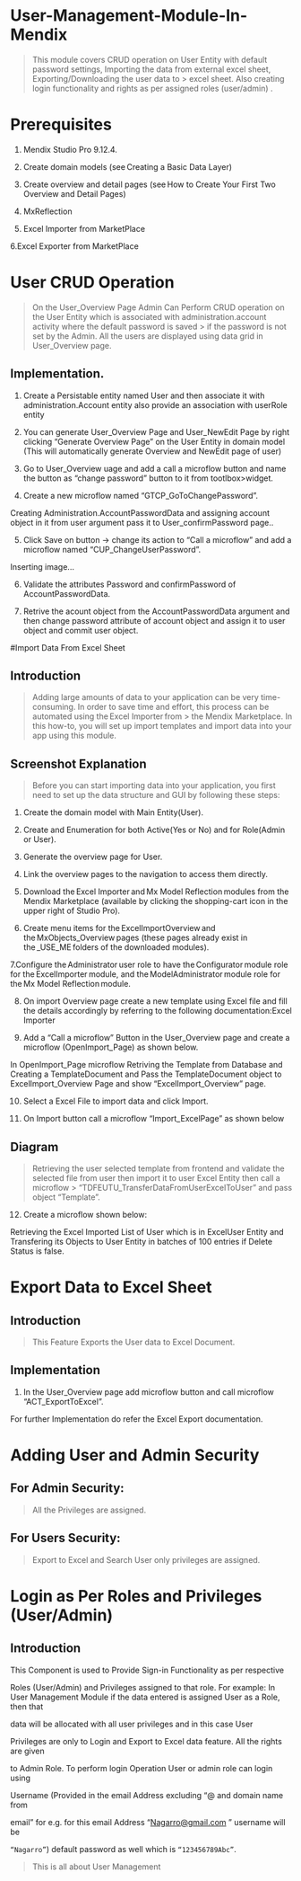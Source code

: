# User-Management-Module-In-Mendix
> This module covers CRUD operation on User Entity with default password settings, Importing the data from external excel sheet, Exporting/Downloading the user data to > excel sheet. Also creating login functionality and rights as per assigned roles (user/admin) .

# Prerequisites 

1. Mendix Studio Pro 9.12.4. 

2. Create domain models (see Creating a Basic Data Layer) 

3. Create overview and detail pages (see How to Create Your First Two Overview and Detail Pages) 

4. MxReflection 

5. Excel Importer from MarketPlace 

6.Excel Exporter from MarketPlace 

 


# User CRUD Operation 

> On the User_Overview Page Admin Can Perform CRUD operation on the User Entity which is associated with administration.account activity where the default password is saved > if the password is not set by the Admin. All the users are displayed using data grid in User_Overview page. 

## Implementation. 

1. Create a Persistable entity named User and then associate it with administration.Account entity also provide an association with userRole entity 

 

 


2. You can generate User_Overview Page and User_NewEdit Page by right clicking “Generate Overview Page” on the User Entity in domain model (This will automatically generate Overview and NewEdit page of user) 

 

 

 

3. Go to User_Overview  uage and add a call a microflow button and name the button as “change password” button to it from tootlbox>widget. 

4. Create a new microflow named “GTCP_GoToChangePassword”. 

 

 

 

 

Creating Administration.AccountPasswordData and assigning account object in it from user argument pass it to User_confirmPassword page.. 

 

5. Click Save on button -> change its action to “Call a microflow” and add a microflow named “CUP_ChangeUserPassword”. 

 

Inserting image... 

 

6. Validate the attributes Password and confirmPassword of AccountPasswordData. 

7. Retrive the acount object from the AccountPasswordData argument and then change password attribute of account object and assign it to user object and commit user object. 

 

#Import Data From Excel Sheet 

 

## Introduction 

> Adding large amounts of data to your application can be very time-consuming. In order to save time and effort, this process can be automated using the Excel Importer from > the Mendix Marketplace. In this how-to, you will set up import templates and import data into your app using this module. 

 

## Screenshot Explanation 

 

> Before you can start importing data into your application, you first need to set up the data structure and GUI by following these steps: 

 

1. Create the domain model with Main Entity(User). 

 

2. Create and Enumeration for both Active(Yes or No) and for Role(Admin or User). 

3. Generate the overview page for User. 

4. Link the overview pages to the navigation to access them directly. 

5. Download the Excel Importer and Mx Model Reflection modules from the Mendix Marketplace (available by clicking the shopping-cart icon in the upper right of Studio Pro). 

6. Create menu items for the ExcelImportOverview and the MxObjects_Overview pages (these pages already exist in the _USE_ME folders of the downloaded modules). 

7.Configure the Administrator user role to have the Configurator module role for the ExcelImporter module, and the ModelAdministrator module role for the Mx Model Reflection module. 

8. On import Overview page create a new template using Excel file and fill the details accordingly by referring to the following documentation:Excel Importer 

9. Add a “Call a microflow” Button in the User_Overview page and create a microflow (OpenImport_Page) as shown below. 

 

In OpenImport_Page microflow Retriving the Template from Database and Creating a TemplateDocument and Pass the TemplateDocument object to ExcelImport_Overview Page and show “ExcelImport_Overview” page. 

 



10. Select a Excel File to import data and click Import. 

11. On Import button call a microflow “Import_ExcelPage” as shown below 

## Diagram



> Retrieving the user selected template from frontend and validate the selected file from user then import it to user Excel Entity then call a microflow > “TDFEUTU_TransferDataFromUserExcelToUser” and pass object “Template”. 

12. Create a microflow shown below: 

 

Retrieving the Excel Imported List of User which is in ExcelUser Entity and Transfering its Objects to User Entity in batches of 100 entries if Delete Status is false. 

 

# Export Data to Excel Sheet 

## Introduction 

> This Feature Exports the User data to Excel Document. 

 

 ## Implementation 

1. In the User_Overview page add microflow button and call microflow “ACT_ExportToExcel”. 

For further Implementation do refer the Excel Export documentation. 

 

# Adding User and Admin Security 

 

## For Admin Security: 

> All the Privileges are assigned. 

 

## For Users Security: 

> Export to Excel and Search User only privileges are assigned. 

 

 

 

 

 # Login as Per Roles and Privileges (User/Admin) 

## Introduction 

This Component is used to Provide Sign-in Functionality as per respective 		 

Roles (User/Admin) and Privileges assigned to that role. For example: In User 		Management Module if the data entered is assigned User as a Role, then that 

data will be allocated with all user privileges and in this case User 

Privileges are only to Login and Export to Excel data feature. All the rights are given  

to Admin Role. To perform login Operation User or admin role can login using 

Username (Provided in the email Address excluding “@ and domain name from 

email” for e.g. for this email Address “Nagarro@gmail.com ” username will be 

` “Nagarro” `) default password as well which is ` “123456789Abc” `. 

 > This is all about User Management
 

 

 
